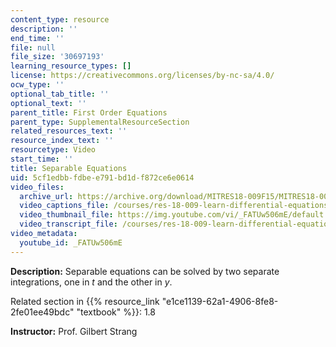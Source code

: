 ```yaml
---
content_type: resource
description: ''
end_time: ''
file: null
file_size: '30697193'
learning_resource_types: []
license: https://creativecommons.org/licenses/by-nc-sa/4.0/
ocw_type: ''
optional_tab_title: ''
optional_text: ''
parent_title: First Order Equations
parent_type: SupplementalResourceSection
related_resources_text: ''
resource_index_text: ''
resourcetype: Video
start_time: ''
title: Separable Equations
uid: 5cf1edbb-fdbe-e791-bd1d-f872ce6e0614
video_files:
  archive_url: https://archive.org/download/MITRES18-009F15/MITRES18-009F15_1_8_Separable_Equations_300k.mp4
  video_captions_file: /courses/res-18-009-learn-differential-equations-up-close-with-gilbert-strang-and-cleve-moler-fall-2015/f79d1ac136945966a7863416443b34e9_FATUw506mE.vtt
  video_thumbnail_file: https://img.youtube.com/vi/_FATUw506mE/default.jpg
  video_transcript_file: /courses/res-18-009-learn-differential-equations-up-close-with-gilbert-strang-and-cleve-moler-fall-2015/f07331ec8ff34f675f2014d18c333659_FATUw506mE.pdf
video_metadata:
  youtube_id: _FATUw506mE
---
```


**Description:** Separable equations can be solved by two separate integrations, one in _t_ and the other in _y_.

Related section in {{% resource_link "e1ce1139-62a1-4906-8fe8-2fe01ee49bdc" "textbook" %}}: 1.8

**Instructor:** Prof. Gilbert Strang

